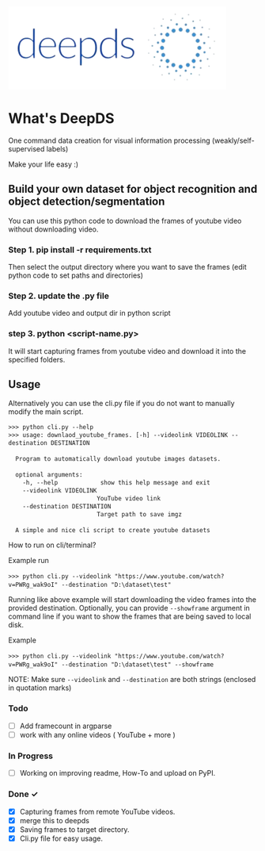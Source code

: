 ![Markdown symbol](https://github.com/qaixerabbas/deepds/blob/master/images/logo2.png)  
<!-- <img src="./images/logo.png" alt="Image" width="900" height="300" style="display: flex; justify-content: center;"> -->
<!-- <div style="display: flex; justify-content: center;"> -->
<!--   <img src="./images/logo.png" alt="DeepDS logo" width="500" height="200"> -->
<!-- </div> -->

# What's DeepDS
One command data creation for visual information processing (weakly/self-supervised labels)

Make your life easy :) 

## Build your own dataset for object recognition and object detection/segmentation

You can use this python code to download the frames of youtube video without downloading video. 

### Step 1. pip install -r requirements.txt
Then select the output directory where you want to save the frames (edit python code to set paths and directories)

### Step 2. update the .py file 
Add youtube video and output dir in python script

### step 3. python <script-name.py>

It will start capturing frames from youtube video and download it into the specified folders.



Usage
---
Alternatively you can use the cli.py file if you do not want to manually modify the main script.
```
>>> python cli.py --help
>>> usage: downlaod_youtube_frames. [-h] --videolink VIDEOLINK --destination DESTINATION

  Program to automatically download youtube images datasets.

  optional arguments:
    -h, --help            show this help message and exit
    --videolink VIDEOLINK
                         YouTube video link
    --destination DESTINATION
                         Target path to save imgz

  A simple and nice cli script to create youtube datasets
```

How to run on cli/terminal?

Example run

``` >>> python cli.py --videolink "https://www.youtube.com/watch?v=PWRg_wak9oI" --destination "D:\dataset\test" ```

Running like above example will start downloading the video frames into the provided destination. Optionally, you can provide ``` --showframe ``` argument in command line if you want to show the frames that are being saved to local disk.

Example

``` >>> python cli.py --videolink "https://www.youtube.com/watch?v=PWRg_wak9oI" --destination "D:\dataset\test" --showframe ```

NOTE: Make sure ``` --videolink ``` and ``` --destination ``` are both strings (enclosed in quotation marks)

### Todo

- [ ] Add framecount in argparse 
- [ ] work with any online videos ( YouTube + more )

### In Progress

- [ ] Working on improving readme, How-To and upload on PyPI. 

### Done ✓

- [x] Capturing frames from remote YouTube videos.
- [x] merge this to deepds
- [x] Saving frames to target directory.
- [x] Cli.py file for easy usage.
